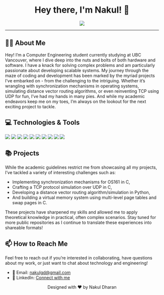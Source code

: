 <!-- Dynamic Greeting -->
<h1 align="center">Hey there, I'm Nakul! 👋</h1>
<p align="center">
  <a href="https://github.com/NakulGD">
    <img src="https://readme-typing-svg.herokuapp.com?lines=Computer+Engineering+Student;Eager+Developer+&+Innovator;Perpetually+Exploring+New+Tech&center=true&width=380&height=45">
  </a>
</p>

<hr>

<!-- Brief Introduction -->
## 🙋‍♂️ About Me
Hey! I’m a Computer Engineering student currently studying at UBC Vancouver, where I dive deep into the nuts and bolts of both hardware and software. I have a knack for solving complex problems and am particularly passionate about developing scalable systems. My journey through the maze of coding and development has been marked by the myriad projects I’ve embarked on - from the challenging to the intriguing. Whether it’s wrangling with synchronization mechanisms in operating systems, simulating distance vector routing algorithms, or even reinventing TCP using UDP for fun, I’ve had my hands in many pies. And while my academic endeavors keep me on my toes, I’m always on the lookout for the next exciting project to tackle.

<!-- Skills Badges -->
## 💻 Technologies & Tools
![](https://img.shields.io/badge/Code-C-informational?style=flat&logo=c&logoColor=white&color=2bbc8a)
![](https://img.shields.io/badge/Code-Java-informational?style=flat&logo=java&logoColor=white&color=2bbc8a)
![](https://img.shields.io/badge/Code-Python-informational?style=flat&logo=python&logoColor=white&color=2bbc8a)
![](https://img.shields.io/badge/Code-JavaScript-informational?style=flat&logo=javascript&logoColor=white&color=2bbc8a)
![](https://img.shields.io/badge/Tools-Docker-informational?style=flat&logo=docker&logoColor=white&color=2bbc8a)
![](https://img.shields.io/badge/Framework-React.js-informational?style=flat&logo=react&logoColor=white&color=2bbc8a)
![](https://img.shields.io/badge/Runtime-Node.js-informational?style=flat&logo=node.js&logoColor=white&color=2bbc8a)
![](https://img.shields.io/badge/Framework-Express.js-informational?style=flat&logo=express&logoColor=white&color=2bbc8a)
![](https://img.shields.io/badge/Database-SQL-informational?style=flat&logo=mysql&logoColor=white&color=2bbc8a)
![](https://img.shields.io/badge/Database-MongoDB-informational?style=flat&logo=mongodb&logoColor=white&color=2bbc8a)

<!-- Projects Section -->
## 📚 Projects
While the academic guidelines restrict me from showcasing all my projects, I’ve tackled a variety of interesting challenges such as:
- Implementing synchronization mechanisms for OS161 in C,
- Crafting a TCP protocol simulation over UDP in C,
- Developing a distance vector routing algorithm/simulation in Python,
- And building a virtual memory system using multi-level page tables and swap pages in C.

These projects have sharpened my skills and allowed me to apply theoretical knowledge in practical, often complex scenarios. Stay tuned for more public repositories as I continue to translate these experiences into shareable formats!

<!-- How to Reach Me -->
## 📫 How to Reach Me
Feel free to reach out if you’re interested in collaborating, have questions about my work, or just want to chat about technology and engineering!
- 💌 Email: [nakulgd@gmail.com](mailto:nakulgd@gmail.com)
- 🔗 LinkedIn: [Connect with me](https://www.linkedin.com/in/nakuldharan)

<!-- Footer -->
<footer align="center">
  <p>Designed with ❤️ by Nakul Dharan</p>
</footer>
